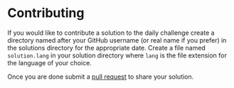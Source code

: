 # Contributing

If you would like to contribute a solution to the daily challenge create a 
directory named after your GitHub username (or real name if you prefer) in the 
solutions directory for the appropriate date. Create a file named 
`solution.lang` in your solution directory where `lang` is the file extension 
for the language of your choice.

Once you are done submit a 
[pull request](https://github.com/CarletonComputerScienceSociety/daily-questions/pulls) 
to share your solution.